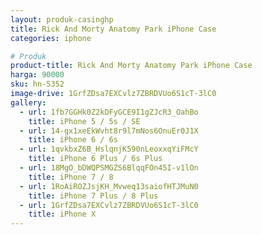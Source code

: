 ```yaml
---
layout: produk-casinghp
title: Rick And Morty Anatomy Park iPhone Case
categories: iphone

# Produk
product-title: Rick And Morty Anatomy Park iPhone Case
harga: 90000
sku: hn-5352
image-drive: 1GrfZDsa7EXCvlz7ZBRDVUo6S1cT-3lC0
gallery:
  - url: 1fb7GGHk0Z2kDFyGCE9I1gZJcR3_OahBo
    title: iPhone 5 / 5s / SE
  - url: 14-gx1xeEkWvht8r9l7mNos6OnuEr0J1X
    title: iPhone 6 / 6s
  - url: 1qvkbxZ6B_HslqnjK590nLeoxxqYiFMcY
    title: iPhone 6 Plus / 6s Plus
  - url: 18MgO_bDWQPSMGZS6BlqqFOn45I-v1lOn
    title: iPhone 7 / 8
  - url: 1RoAiROZJsjKH_Mvweq13saiofHTJMuN0
    title: iPhone 7 Plus / 8 Plus
  - url: 1GrfZDsa7EXCvlz7ZBRDVUo6S1cT-3lC0
    title: iPhone X
---
```


